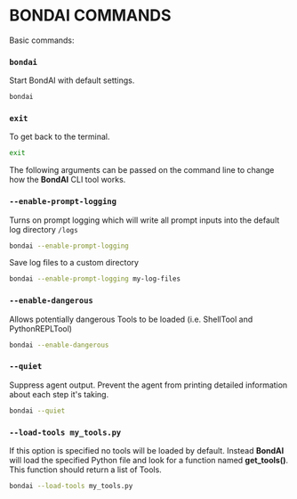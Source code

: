 # BONDAI COMMANDS

Basic commands:

### `bondai`

Start BondAI with default settings.

```bash
bondai
```

### `exit`

To get back to the terminal.

```bash
exit
```


The following arguments can be passed on the command line to change how the **BondAI** CLI tool works.

### `--enable-prompt-logging`

Turns on prompt logging which will write all prompt inputs into the default log directory `/logs`

```bash
bondai --enable-prompt-logging
```

Save log files to a custom directory

```bash
bondai --enable-prompt-logging my-log-files
```

### `--enable-dangerous`

Allows potentially dangerous Tools to be loaded (i.e. ShellTool and PythonREPLTool)

```bash
bondai --enable-dangerous
```

### `--quiet` 

Suppress agent output. Prevent the agent from printing detailed information about each step it's taking.

```bash
bondai --quiet
```

### `--load-tools my_tools.py`

If this option is specified no tools will be loaded by default. Instead **BondAI** will load the specified Python file and look for a function named **get_tools()**. This function should return a list of Tools.

```bash
bondai --load-tools my_tools.py
```

